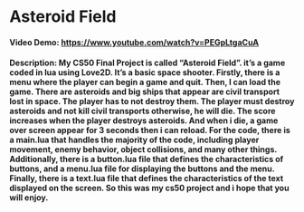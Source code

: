 # Asteroid Field
#### Video Demo:  <https://www.youtube.com/watch?v=PEGpLtgaCuA>
#### Description: My CS50 Final Project is called “Asteroid Field”. it’s a game coded in lua using Love2D. It’s a basic space shooter. Firstly, there is a menu where the player can begin a game and quit. Then, I can load the game. There are asteroids and big ships that appear are civil transport lost in space. The player has to not destroy them. The player must destroy asteroids and not kill civil transports otherwise, he will die. The score increases when the player destroys asteroids. And when i die, a game over screen appear for 3 seconds then i can reload. For the code, there is a main.lua that handles the majority of the code, including player movement, enemy behavior, object collisions, and many other things. Additionally, there is a button.lua file that defines the characteristics of buttons, and a menu.lua file for displaying the buttons and the menu. Finally, there is a text.lua file that defines the characteristics of the text displayed on the screen. So this was my cs50 project and i hope that you will enjoy.

